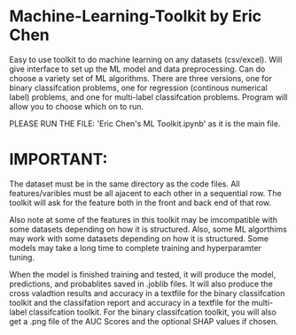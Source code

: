 # Machine-Learning-Toolkit by Eric Chen
Easy to use toolkit to do machine learning on any datasets (csv/excel). Will give interface to set up the ML model and data preprocessing. Can do choose a variety set of ML algorithms. There are three versions, one for binary classifcation problems, one for regression (continous numerical label) problems, and one for multi-label classifcation problems. Program will allow you to choose which on to run. 

PLEASE RUN THE FILE: 'Eric Chen's ML Toolkit.ipynb' as it is the main file.

# IMPORTANT:
The dataset must be in the same directory as the code files. All features/varibles must be all ajacent to each other in a sequential row. The toolkit will ask for the feature both in the front and back end of that row.

Also note at some of the features in this toolkit may be imcompatible with some datasets depending on how it is structured. 
Also, some ML algorthims may work with some datasets depending on how it is structured.
Some models may take a long time to complete training and hyperparamter tuning.

When the model is finished training and tested, it will produce the model, predictions, and probablites saved in .joblib files. It will also produce the cross valadtion results and accuracy in a textfile for the binary classifcation toolkit and the classifation report and accuracy in a textfile for the multi-label classifcation toolkit. For the binary classifcation toolkit, you will also get a .png file of the AUC Scores and the optional SHAP values if chosen.
